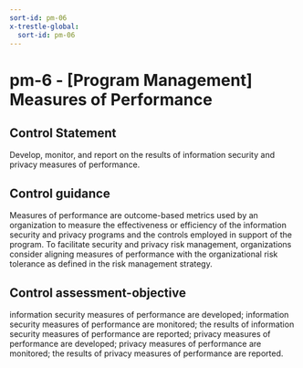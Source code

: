 ```yaml
---
sort-id: pm-06
x-trestle-global:
  sort-id: pm-06
---
```


# pm-6 - \[Program Management\] Measures of Performance

## Control Statement

Develop, monitor, and report on the results of information security and privacy measures of performance.

## Control guidance

Measures of performance are outcome-based metrics used by an organization to measure the effectiveness or efficiency of the information security and privacy programs and the controls employed in support of the program. To facilitate security and privacy risk management, organizations consider aligning measures of performance with the organizational risk tolerance as defined in the risk management strategy.

## Control assessment-objective

information security measures of performance are developed;
information security measures of performance are monitored;
the results of information security measures of performance are reported;
privacy measures of performance are developed;
privacy measures of performance are monitored;
the results of privacy measures of performance are reported.
